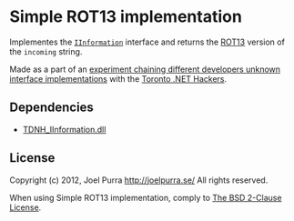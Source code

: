 # Simple ROT13 implementation

Implementes the [`IInformation`](http://www.meetup.com/Toronto-dotNET-Hackers/files/) interface and returns the [ROT13](http://en.wikipedia.org/wiki/Rot13) version of the `incoming` string.

Made as a part of an [experiment chaining different developers unknown interface implementations](https://github.com/TorontoDotNetHackers/TDNH-2012-05-Interfaces) with the [Toronto .NET Hackers](http://www.meetup.com/Toronto-dotNET-Hackers/).

## Dependencies

 * [TDNH_IInformation.dll](http://www.meetup.com/Toronto-dotNET-Hackers/files/)

## License
Copyright (c) 2012, Joel Purra <http://joelpurra.se/>
All rights reserved.

When using Simple ROT13 implementation, comply to [The BSD 2-Clause License](http://opensource.org/licenses/BSD-2-Clause).
